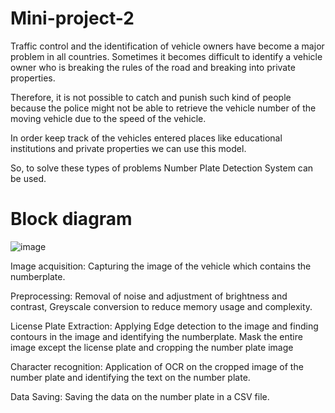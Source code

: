 # Mini-project-2
Traffic control and the identification of vehicle owners have become a major problem in all countries. Sometimes it becomes difficult to identify a vehicle owner who is breaking the rules of the road and breaking into private properties.

Therefore, it is not possible to catch and punish such kind of people because the police might not be able to retrieve the vehicle number of the moving vehicle due to the speed of the vehicle.

In order keep track of the vehicles entered places like educational institutions and private properties we can use this model.

So, to solve these types of problems Number Plate Detection System can be used.
 
 # Block diagram
 ![image](https://user-images.githubusercontent.com/72657448/156212560-cb9a7005-1c84-4084-8fc5-20f6bc501520.png)
 
Image acquisition: Capturing the image of the vehicle which contains the numberplate.

Preprocessing: Removal of noise and adjustment of brightness and contrast, Greyscale conversion to reduce memory usage and complexity.

License Plate Extraction: Applying Edge detection to the image and finding contours in the image and identifying the numberplate. Mask the entire image except the license plate and cropping the number plate image

Character recognition: Application of OCR on the cropped image of the number plate and identifying the text on the number plate.

Data Saving: Saving the data on the number plate in a CSV file.


